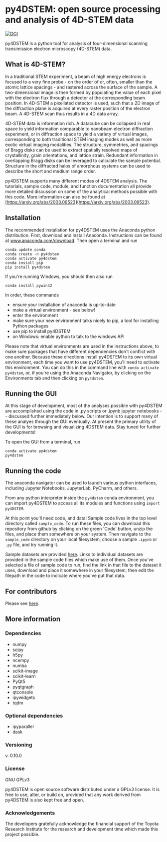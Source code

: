 # py4DSTEM: open source processing and analysis of 4D-STEM data
[![DOI](https://zenodo.org/badge/148587083.svg)](https://zenodo.org/badge/latestdoi/148587083)

py4DSTEM is a python tool for analysis of four-dimensional scanning transimission electron microscopy (4D-STEM) data.



## What is 4D-STEM?

In a traditional STEM experiment, a beam of high energy electrons is focused to a very fine probe - on the order of or, often, smaller than the atomic lattice spacings - and rastered across the surface of the sample.
A two-dimensional image is then formed by populating the value of each pixel with the electron flux through a detector at the corresponding beam position.
In 4D-STEM a pixellated detector is used, such that a 2D image of the diffraction plane is acquired at every raster position of the electron beam.
A 4D-STEM scan thus results in a 4D data array.


4D-STEM data is information rich.
A datacube can be collapsed in real space to yield information comparable to nanobeam electron diffraction experiment, or in diffraction space to yield a variety of virtual images, corresponding to both traditional STEM imaging modes as well as more exotic virtual imaging modalities.
The structure, symmetries, and spacings of Bragg disks can be used to extract spatially resolved maps of crystallinity, grain orientations, and lattice strain.
Redundant information in overlapping Bragg disks can be leveraged to calculate the sample potential.
Structure in the diffracted halos of amorphous systems can be used to describe the short and medium range order.


py4DSTEM supports many different modes of 4DSTEM analysis.
The tutorials, sample code, module, and function documentation all provide more detailed discussion on some of the analytical methods possible with this code.
More information can also be found at [https://arxiv.org/abs/2003.09523](https://arxiv.org/abs/2003.09523).




## Installation

The recommended installation for py4DSTEM uses the Anaconda python distribution.
First, download and install Anaconda.  Instructions can be found at www.anaconda.com/download.
Then open a terminal and run

```
conda update conda
conda create -n py4dstem
conda activate py4dstem
conda install pip
pip install py4dstem
```

If you're running Windows, you should then also run

```
conda install pywin32
```

In order, these commands
- ensure your installation of anaconda is up-to-date
- make a virtual environment - see below!
- enter the environment
- make sure your new environment talks nicely to pip, a tool for installing Python packages
- use pip to install py4DSTEM
- on Windows: enable python to talk to the windows API

Please note that virtual environments are used in the instructions above, to make sure packages that have different dependencies don't conflict with one another.
Because these directions install py4DSTEM to its own virtual environment, each time you want to use py4DSTEM, you'll need to activate this environment.
You can do this in the command line with `conda activate py4dstem`, or, if you're using the Anaconda Navigator, by clicking on the Environments tab and then clicking on `py4dstem`.



## Running the GUI

At this stage of development, most of the analyses possible with py4DSTEM are accomplished using the code in .py scripts or .ipynb jupyter notebooks -- discussed further immediately below.
Our intention is to support many of these analyes through the GUI eventually.
At present the primary utility of the GUI is for browsing and visualizing 4DSTEM data.
Stay tuned for further developments!

To open the GUI from a terminal, run
```
conda activate py4dstem
py4dstem
```



## Running the code

The anaconda navigator can be used to launch various python interfaces, including Jupyter Notebooks, JupyterLab, PyCharm, and others.

From any python interpreter inside the `py4dstem` conda environment, you can import py4DSTEM to access all its modules and functions using `import py4DSTEM`.


At this point you'll need code, and data!
Sample code lives in the top level directory called `sample_code`.
To run these files, you can download this repository from github by clicking on the green 'Code' button, unzip the files, and place them somewhere on your system.
Then navigate to the `sample_code` directory on your local filesystem, choose a sample `.ipynb` or `.py` file, and try running it.


Sample datasets are provided [here](https://drive.google.com/drive/folders/1GmxF1ltY7hBU4d5ZK8INXjaRW5Etnw_4).
Links to individual datasets are provided in the sample code files which make use of them.
Once you've selected a file of sample code to run, find the link in that file to the dataset it uses, download and place it somewhere in your filesystem, then edit the filepath in the code to indicate where you've put that data.




## For contributors

Please see [here](https://gist.github.com/bsavitzky/8b1ee4c1244814940e7cff4500535dba).




## More information

### Dependencies

* numpy
* scipy
* h5py
* ncempy
* numba
* scikit-image
* scikit-learn
* PyQt5
* pyqtgraph
* qtconsole
* ipywidgets
* tqdm

### Optional dependencies

* ipyparallel
* dask


### Versioning

v. 0.10.0



### License

GNU GPLv3

py4DSTEM is open source software distributed under a GPLv3 license.
It is free to use, alter, or build on, provided that any work derived from py4DSTEM is also kept free and open.


### Acknowledgements

The developers gratefully acknowledge the financial support of the Toyota Research Institute for the research and development time which made this project possible.

